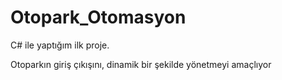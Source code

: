 # Otopark_Otomasyon
C# ile yaptığım ilk proje.

Otoparkın giriş çıkışını, dinamik bir şekilde yönetmeyi amaçlıyor
